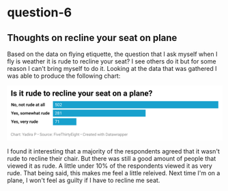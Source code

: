 # question-6

## Thoughts on recline your seat on plane

Based on the data on flying etiquette, the question that I ask myself when I fly is weather it is rude to recline your seat? I see others do it but for some reason I can't bring myself to do it. Looking at the data that was gathered I was able to produce the following chart:

![This is a data wrapper bar char](VFrfo-is-it-rude-to-recline-your-seat-on-a-plane-.png)

I found it interesting that a majority of the respondents agreed that it wasn't rude to recline their chair. But there was still a good amount of people that viewed it as rude. A little under 10% of the respondents viewed it as very rude. That being said, this makes me feel a little releived. Next time I'm on a plane, I won't feel as guilty if I have to recline me seat.
